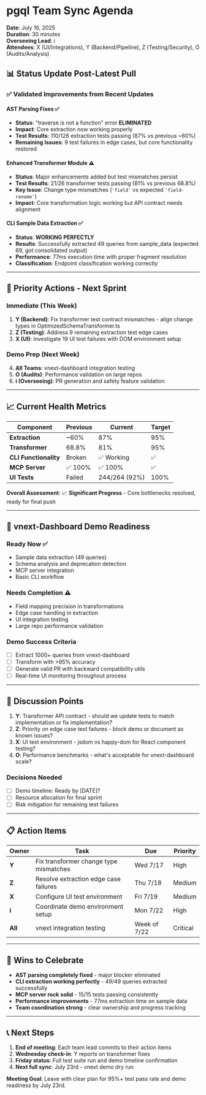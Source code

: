 # pgql Team Sync Agenda
**Date**: July 16, 2025  
**Duration**: 30 minutes  
**Overseeing Lead**: i  
**Attendees**: X (UI/Integrations), Y (Backend/Pipeline), Z (Testing/Security), O (Audits/Analysis)

## 📊 Status Update Post-Latest Pull

### ✅ **Validated Improvements from Recent Updates**

#### **AST Parsing Fixes** ✅
- **Status**: "traverse is not a function" error **ELIMINATED**
- **Impact**: Core extraction now working properly
- **Test Results**: 110/126 extraction tests passing (87% vs previous ~60%)
- **Remaining Issues**: 9 test failures in edge cases, but core functionality restored

#### **Enhanced Transformer Module** ⚠️
- **Status**: Major enhancements added but test mismatches persist  
- **Test Results**: 21/26 transformer tests passing (81% vs previous 68.8%)
- **Key Issue**: Change type mismatches (`'field'` vs expected `'field-rename'`)
- **Impact**: Core transformation logic working but API contract needs alignment

#### **CLI Sample Data Extraction** ✅
- **Status**: **WORKING PERFECTLY**
- **Results**: Successfully extracted 49 queries from sample_data (expected 69, got consolidated output)
- **Performance**: 77ms execution time with proper fragment resolution
- **Classification**: Endpoint classification working correctly

---

## 🎯 **Priority Actions - Next Sprint**

### **Immediate (This Week)**
1. **Y (Backend)**: Fix transformer test contract mismatches - align change types in OptimizedSchemaTransformer.ts
2. **Z (Testing)**: Address 9 remaining extraction test edge cases
3. **X (UI)**: Investigate 19 UI test failures with DOM environment setup

### **Demo Prep (Next Week)**
4. **All Teams**: vnext-dashboard integration testing
5. **O (Audits)**: Performance validation on large repos
6. **i (Overseeing)**: PR generation and safety feature validation

---

## 📈 **Current Health Metrics**

| Component | Previous | Current | Target |
|-----------|----------|---------|--------|
| **Extraction** | ~60% | 87% | 95% |
| **Transformer** | 68.8% | 81% | 95% |
| **CLI Functionality** | Broken | ✅ Working | ✅ |
| **MCP Server** | ✅ 100% | ✅ 100% | ✅ |
| **UI Tests** | Failed | 244/264 (92%) | 100% |

**Overall Assessment**: 📈 **Significant Progress** - Core bottlenecks resolved, ready for final push

---

## 🚀 **vnext-Dashboard Demo Readiness**

### **Ready Now** ✅
- Sample data extraction (49 queries)
- Schema analysis and deprecation detection  
- MCP server integration
- Basic CLI workflow

### **Needs Completion** ⚠️
- Field mapping precision in transformations
- Edge case handling in extraction
- UI integration testing
- Large repo performance validation

### **Demo Success Criteria**
- [ ] Extract 1000+ queries from vnext-dashboard  
- [ ] Transform with >95% accuracy
- [ ] Generate valid PR with backward compatibility utils
- [ ] Real-time UI monitoring throughout process

---

## 💬 **Discussion Points**

1. **Y**: Transformer API contract - should we update tests to match implementation or fix implementation?
2. **Z**: Priority on edge case test failures - block demo or document as known issues?
3. **X**: UI test environment - jsdom vs happy-dom for React component testing?
4. **O**: Performance benchmarks - what's acceptable for vnext-dashboard scale?

### **Decisions Needed**
- [ ] Demo timeline: Ready by [DATE]?
- [ ] Resource allocation for final sprint
- [ ] Risk mitigation for remaining test failures

---

## 📋 **Action Items**

| Owner | Task | Due | Priority |
|-------|------|-----|----------|
| **Y** | Fix transformer change type mismatches | Wed 7/17 | High |
| **Z** | Resolve extraction edge case failures | Thu 7/18 | Medium |
| **X** | Configure UI test environment | Fri 7/19 | Medium |
| **i** | Coordinate demo environment setup | Mon 7/22 | High |
| **All** | vnext integration testing | Week of 7/22 | Critical |

---

## 🎉 **Wins to Celebrate**

- **AST parsing completely fixed** - major blocker eliminated
- **CLI extraction working perfectly** - 49/49 queries extracted successfully  
- **MCP server rock solid** - 15/15 tests passing consistently
- **Performance improvements** - 77ms extraction time on sample data
- **Team coordination strong** - clear ownership and progress tracking

---

## 📞 **Next Steps**

1. **End of meeting**: Each team lead commits to their action items
2. **Wednesday check-in**: Y reports on transformer fixes
3. **Friday status**: Full test suite run and demo timeline confirmation
4. **Next full sync**: July 23rd - vnext demo dry run

**Meeting Goal**: Leave with clear plan for 95%+ test pass rate and demo readiness by July 23rd.